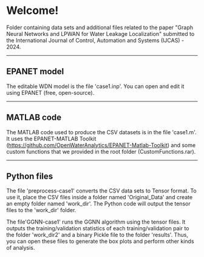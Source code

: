 # Welcome!

Folder containing data sets and additional files related to the paper "Graph Neural Networks and LPWAN for Water Leakage Localization" submitted to the International Journal of Control, Automation and Systems (IJCAS) - 2024.

---

## EPANET model

The editable WDN model is the file 'case1.inp'. You can open and edit it using EPANET (free, open-source). 

---

## MATLAB code

The MATLAB code used to produce the CSV datasets is in the file 'case1.m'. It uses the EPANET-MATLAB Toolkit (https://github.com/OpenWaterAnalytics/EPANET-Matlab-Toolkit) and some custom functions that we provided in the root folder (CustomFunctions.rar).

---

## Python files

The file 'preprocess-case1' converts the CSV data sets to Tensor format. To use it, place the CSV files inside a folder named 'Original_Data' and create an empty folder named 'work_dir'. The Python code will output the tensor files to the 'work_dir' folder.

The file'GGNN-case1' runs the GGNN algorithm using the tensor files. It outputs the training/validation statistics of each training/validation pair to the folder 'work_dir2' and a binary Pickle file to the folder 'results'. Thus, you can open these files to generate the box plots and perform other kinds of analysis.


